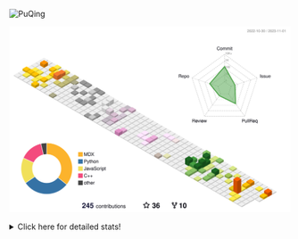 ![PuQing](https://user-images.githubusercontent.com/27223114/171565019-9a56fae6-b08b-421f-99db-7e830da42371.png)

![](./profile-3d-contrib/profile-season-animate.svg)

<details>
<summary>Click here for detailed stats!</summary>

<!--START_SECTION:waka-->
![Lines of code](https://img.shields.io/badge/From%20Hello%20World%20I%27ve%20Written-844.6%20thousand%20lines%20of%20code-blue)

**🐱 My GitHub Data** 

> 📦 257.9 kB Used in GitHub's Storage 
 > 
> 🏆 207 Contributions in the Year 2023
 > 
> 🚫 Not Opted to Hire
 > 
> 📜 35 Public Repositories 
 > 
> 🔑 27 Private Repositories 
 > 
**I'm an Early 🐤** 

```text
🌞 Morning                500 commits         ████░░░░░░░░░░░░░░░░░░░░░   15.25 % 
🌆 Daytime                1636 commits        ████████████░░░░░░░░░░░░░   49.89 % 
🌃 Evening                313 commits         ██░░░░░░░░░░░░░░░░░░░░░░░   09.55 % 
🌙 Night                  830 commits         ██████░░░░░░░░░░░░░░░░░░░   25.31 % 
```


📊 **This Week I Spent My Time On** 

```text
💬 Programming Languages: 
Python                   8 hrs 40 mins       ██████████████████░░░░░░░   72.70 % 
Markdown                 1 hr 6 mins         ██░░░░░░░░░░░░░░░░░░░░░░░   09.36 % 
TOML                     48 mins             ██░░░░░░░░░░░░░░░░░░░░░░░   06.73 % 
Other                    29 mins             █░░░░░░░░░░░░░░░░░░░░░░░░   04.10 % 
YAML                     17 mins             █░░░░░░░░░░░░░░░░░░░░░░░░   02.49 % 

🔥 Editors: 
VS Code                  10 hrs 58 mins      ███████████████████████░░   91.99 % 
Obsidian                 57 mins             ██░░░░░░░░░░░░░░░░░░░░░░░   08.01 % 

💻 Operating System: 
WSL                      8 hrs 41 mins       ██████████████████░░░░░░░   72.90 % 
Linux                    2 hrs 16 mins       █████░░░░░░░░░░░░░░░░░░░░   19.09 % 
Windows                  57 mins             ██░░░░░░░░░░░░░░░░░░░░░░░   08.01 % 
```


<!--END_SECTION:waka-->
</details>
